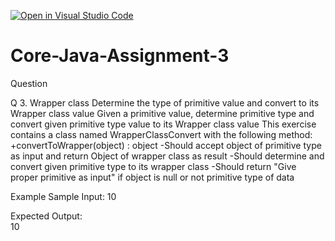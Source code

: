 [![Open in Visual Studio Code](https://classroom.github.com/assets/open-in-vscode-c66648af7eb3fe8bc4f294546bfd86ef473780cde1dea487d3c4ff354943c9ae.svg)](https://classroom.github.com/online_ide?assignment_repo_id=7981779&assignment_repo_type=AssignmentRepo)
# Core-Java-Assignment-3

Question 

Q 3. Wrapper class
Determine the type of primitive value and convert to its Wrapper class value
Given a primitive value, determine primitive type and convert given primitive type value to its Wrapper class value
This exercise contains a class named WrapperClassConvert with the following method:
+convertToWrapper(object) : object
    -Should accept object of primitive type as input and return Object of wrapper class as result
    -Should determine and convert given primitive type to its wrapper class
    -Should return "Give proper primitive as input" if object is null or not primitive type of data

Example
Sample Input:
10

Expected Output:  
10
